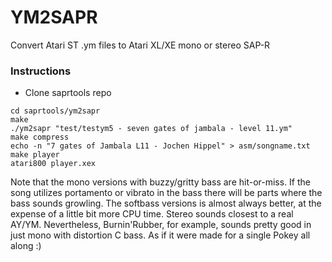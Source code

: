 # YM2SAPR

Convert Atari ST .ym files to Atari XL/XE mono or stereo SAP-R

### Instructions

* Clone saprtools repo

```
cd saprtools/ym2sapr
make
./ym2sapr "test/testym5 - seven gates of jambala - level 11.ym"
make compress
echo -n "7 gates of Jambala L11 - Jochen Hippel" > asm/songname.txt
make player
atari800 player.xex
```

Note that the mono versions with buzzy/gritty bass are hit-or-miss. If the song utilizes portamento or vibrato in the bass there will be parts where the bass sounds growling. The softbass versions is almost always better, at the expense of a little bit more CPU time. Stereo sounds closest to a real AY/YM. Nevertheless, Burnin'Rubber, for example, sounds pretty good in just mono with distortion C bass. As if it were made for a single Pokey all along :)  
